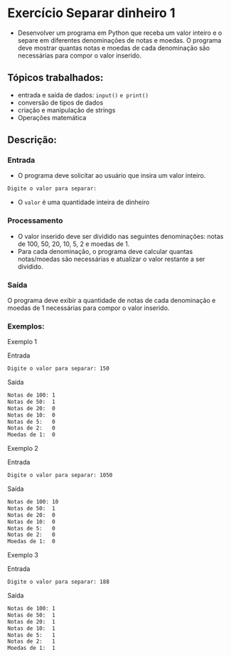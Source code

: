 # Exercício Separar dinheiro 1
- Desenvolver um programa em Python que receba um valor inteiro e o separe em diferentes denominações de notas e moedas. O programa deve mostrar quantas notas e moedas de cada denominação são necessárias para compor o valor inserido.

## Tópicos trabalhados:

- entrada e saída de dados: `input()` `e print()`
- conversão de tipos de dados
- criação e manipulação de strings
- Operações matemática

## Descrição:

### Entrada
- O programa deve solicitar ao usuário que insira um valor inteiro.
```bash
Digite o valor para separar: 
```
- O `valor` é uma quantidade inteira de dinheiro 

### Processamento
- O valor inserido deve ser dividido nas seguintes denominações: notas de 100, 50, 20, 10, 5, 2 e moedas de 1.
- Para cada denominação, o programa deve calcular quantas notas/moedas são necessárias e atualizar o valor restante a ser dividido.

### Saída
O programa deve exibir a quantidade de notas de cada denominação e moedas de 1 necessárias para compor o valor inserido.

### Exemplos:

Exemplo 1

Entrada
```bash
Digite o valor para separar: 150
```

Saída
```bash
Notas de 100: 1
Notas de 50:  1
Notas de 20:  0
Notas de 10:  0
Notas de 5:   0
Notas de 2:   0
Moedas de 1:  0
```

Exemplo 2

Entrada
```bash
Digite o valor para separar: 1050
```

Saída
```bash
Notas de 100: 10
Notas de 50:  1
Notas de 20:  0
Notas de 10:  0
Notas de 5:   0
Notas de 2:   0
Moedas de 1:  0
```

Exemplo 3

Entrada
```bash
Digite o valor para separar: 188
```

Saída
```bash
Notas de 100: 1
Notas de 50:  1
Notas de 20:  1
Notas de 10:  1
Notas de 5:   1
Notas de 2:   1
Moedas de 1:  1
```